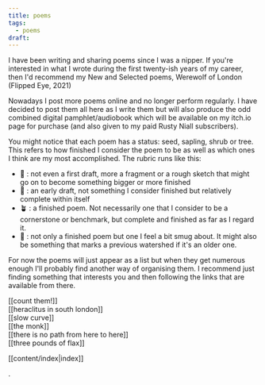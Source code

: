 ```yaml
---
title: poems
tags:
  - poems
draft:
---
```

I have been writing and sharing poems since I was a nipper. If you're interested in what I wrote during the first twenty-ish years of my career, then I'd recommend my New and Selected poems, Werewolf of London (Flipped Eye, 2021)

Nowadays I post more poems online and no longer perform regularly. I have decided to post them all here as I write them but will also produce the odd combined digital pamphlet/audiobook which will be available on my itch.io page for purchase (and also given to my paid Rusty Niall subscribers).

You might notice that each poem has a status: seed, sapling, shrub or tree. This refers to how finished I consider the poem to be as well as which ones I think are my most accomplished. The rubric runs like this:

* 🌱 : not even a first draft, more a fragment or a rough sketch that might go on to become something bigger or more finished
* 🌿 : an early draft, not something I consider finished but relatively complete within itself
* 🪴 : a finished poem. Not necessarily one that I consider to be a cornerstone or benchmark, but complete and finished as far as I regard it.
* 🌳 : not only a finished poem but one I feel a bit smug about. It might also be something that marks a previous watershed if it's an older one. 

For now the poems will just appear as a list but when they get numerous enough I'll probably find another way of organising them. I recommend just finding something that interests you and then following the links that are available from there. 

[[count them!]]  
[[heraclitus in south london]]  
[[slow curve]]  
[[the monk]]  
[[there is no path from here to here]]  
[[three pounds of flax]]



[[content/index|index]]

. 